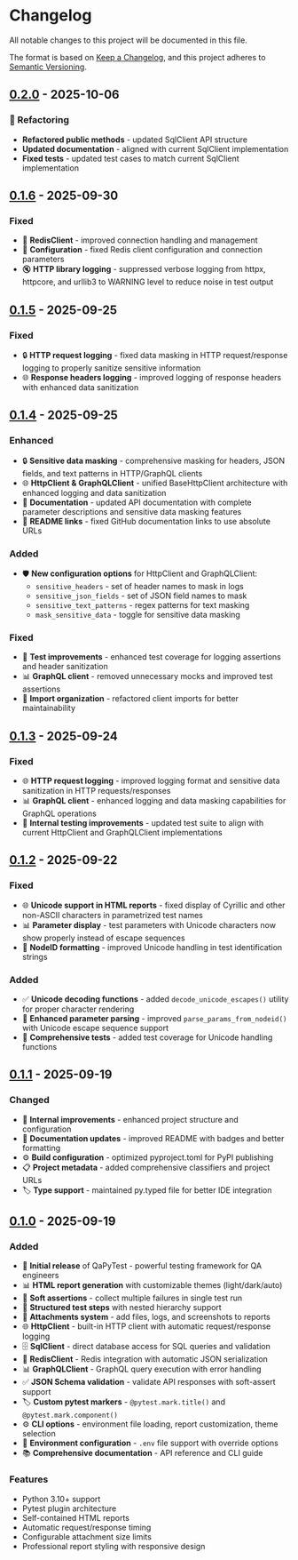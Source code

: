 # Changelog

All notable changes to this project will be documented in this file.

The format is based on [Keep a Changelog](https://keepachangelog.com/en/1.0.0/),
and this project adheres to [Semantic Versioning](https://semver.org/spec/v2.0.0.html).

## [0.2.0] - 2025-10-06

### 🔧 Refactoring
- **Refactored public methods** - updated SqlClient API structure
- **Updated documentation** - aligned with current SqlClient implementation
- **Fixed tests** - updated test cases to match current SqlClient implementation

## [0.1.6] - 2025-09-30

### Fixed
- 🔴 **RedisClient** - improved connection handling and management
- 🔧 **Configuration** - fixed Redis client configuration and connection parameters
- 🔇 **HTTP library logging** - suppressed verbose logging from httpx, httpcore, and urllib3 to WARNING level to reduce noise in test output

## [0.1.5] - 2025-09-25

### Fixed
- 🔒 **HTTP request logging** - fixed data masking in HTTP request/response logging to properly sanitize sensitive information
- 🌐 **Response headers logging** - improved logging of response headers with enhanced data sanitization

## [0.1.4] - 2025-09-25

### Enhanced
- 🔒 **Sensitive data masking** - comprehensive masking for headers, JSON fields, and text patterns in HTTP/GraphQL clients
- 🌐 **HttpClient & GraphQLClient** - unified BaseHttpClient architecture with enhanced logging and data sanitization
- 📝 **Documentation** - updated API documentation with complete parameter descriptions and sensitive data masking features
- 🔗 **README links** - fixed GitHub documentation links to use absolute URLs

### Added
- 🛡️ **New configuration options** for HttpClient and GraphQLClient:
  - `sensitive_headers` - set of header names to mask in logs
  - `sensitive_json_fields` - set of JSON field names to mask
  - `sensitive_text_patterns` - regex patterns for text masking
  - `mask_sensitive_data` - toggle for sensitive data masking

### Fixed
- 🧪 **Test improvements** - enhanced test coverage for logging assertions and header sanitization
- 📊 **GraphQL client** - removed unnecessary mocks and improved test assertions
- 🔧 **Import organization** - refactored client imports for better maintainability

## [0.1.3] - 2025-09-24

### Fixed
- 🌐 **HTTP request logging** - improved logging format and sensitive data sanitization in HTTP requests/responses
- 📊 **GraphQL client** - enhanced logging and data masking capabilities for GraphQL operations
- 🧪 **Internal testing improvements** - updated test suite to align with current HttpClient and GraphQLClient implementations

## [0.1.2] - 2025-09-22

### Fixed
- 🌐 **Unicode support in HTML reports** - fixed display of Cyrillic and other non-ASCII characters in parametrized test names
- 📊 **Parameter display** - test parameters with Unicode characters now show properly instead of escape sequences
- 🔧 **NodeID formatting** - improved Unicode handling in test identification strings

### Added
- ✅ **Unicode decoding functions** - added `decode_unicode_escapes()` utility for proper character rendering
- 📝 **Enhanced parameter parsing** - improved `parse_params_from_nodeid()` with Unicode escape sequence support
- 🧪 **Comprehensive tests** - added test coverage for Unicode handling functions

## [0.1.1] - 2025-09-19

### Changed
- 🔧 **Internal improvements** - enhanced project structure and configuration
- 📝 **Documentation updates** - improved README with badges and better formatting
- ⚙️ **Build configuration** - optimized pyproject.toml for PyPI publishing
- 📋 **Project metadata** - added comprehensive classifiers and project URLs
- 🏷️ **Type support** - maintained py.typed file for better IDE integration

## [0.1.0] - 2025-09-19

### Added
- 🚀 **Initial release** of QaPyTest - powerful testing framework for QA engineers
- 📊 **HTML report generation** with customizable themes (light/dark/auto)
- 🎯 **Soft assertions** - collect multiple failures in single test run
- 📝 **Structured test steps** with nested hierarchy support
- 📎 **Attachments system** - add files, logs, and screenshots to reports
- 🌐 **HttpClient** - built-in HTTP client with automatic request/response logging
- 🗄️ **SqlClient** - direct database access for SQL queries and validation
- 🔴 **RedisClient** - Redis integration with automatic JSON serialization
- 📊 **GraphQLClient** - GraphQL query execution with error handling
- ✅ **JSON Schema validation** - validate API responses with soft-assert support
- 🏷️ **Custom pytest markers** - `@pytest.mark.title()` and `@pytest.mark.component()`
- ⚙️ **CLI options** - environment file loading, report customization, theme selection
- 🔧 **Environment configuration** - `.env` file support with override options
- 📚 **Comprehensive documentation** - API reference and CLI guide

### Features
- Python 3.10+ support
- Pytest plugin architecture
- Self-contained HTML reports
- Automatic request/response timing
- Configurable attachment size limits
- Professional report styling with responsive design

[0.2.0]: https://github.com/o73k51i/qapytest/releases/tag/v0.2.0
[0.1.6]: https://github.com/o73k51i/qapytest/releases/tag/v0.1.6
[0.1.5]: https://github.com/o73k51i/qapytest/releases/tag/v0.1.5
[0.1.4]: https://github.com/o73k51i/qapytest/releases/tag/v0.1.4
[0.1.3]: https://github.com/o73k51i/qapytest/releases/tag/v0.1.3
[0.1.2]: https://github.com/o73k51i/qapytest/releases/tag/v0.1.2
[0.1.1]: https://github.com/o73k51i/qapytest/releases/tag/v0.1.1
[0.1.0]: https://github.com/o73k51i/qapytest/releases/tag/v0.1.0